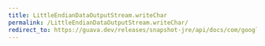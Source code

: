```yaml
---
title: LittleEndianDataOutputStream.writeChar
permalink: /LittleEndianDataOutputStream.writeChar/
redirect_to: https://guava.dev/releases/snapshot-jre/api/docs/com/google/common/io/LittleEndianDataOutputStream.html#writeChar-int-
---
```

